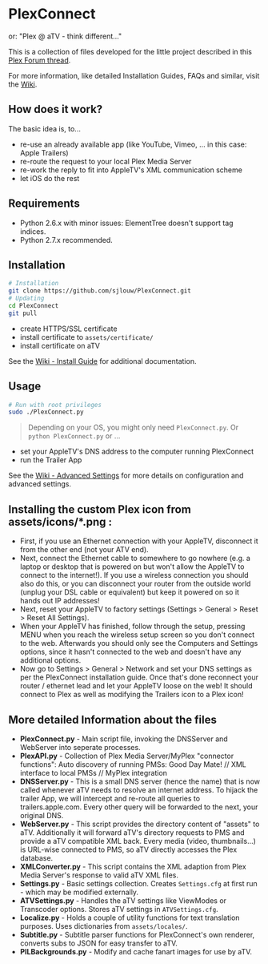 # PlexConnect
or: "Plex @ aTV - think different..."

This is a collection of files developed for the little project described in this [Plex Forum thread][].

For more information, like detailed Installation Guides, FAQs and similar, visit the [Wiki][].


## How does it work?
The basic idea is, to...
- re-use an already available app (like YouTube, Vimeo, ... in this case: Apple Trailers)
- re-route the request to your local Plex Media Server
- re-work the reply to fit into AppleTV's XML communication scheme
- let iOS do the rest


## Requirements
- Python 2.6.x with minor issues: ElementTree doesn't support tag indices.
- Python 2.7.x recommended.


## Installation
```sh
# Installation
git clone https://github.com/sjlouw/PlexConnect.git
# Updating
cd PlexConnect
git pull
```

- create HTTPS/SSL certificate
- install certificate to ```assets/certificate/```
- install certificate on aTV

See the [Wiki - Install Guide][] for additional documentation.


## Usage
```sh
# Run with root privileges
sudo ./PlexConnect.py
```
> Depending on your OS, you might only need ```PlexConnect.py```. Or ```python PlexConnect.py``` or ...

- set your AppleTV's DNS address to the computer running PlexConnect
- run the Trailer App

See the [Wiki - Advanced Settings][] for more details on configuration and advanced settings.


## Installing the custom Plex icon from assets/icons/*.png :

- First, if you use an Ethernet connection with your AppleTV,
disconnect it from the other end (not your ATV end).
- Next, connect the Ethernet cable to somewhere to go nowhere
(e.g. a laptop or desktop that is powered on but won't allow the
AppleTV to connect to the internet!). If you use a wireless connection
you should also do this, or you can disconnect your router from the
outside world (unplug your DSL cable or equivalent) but keep it powered
on so it hands out IP addresses!
- Next, reset your AppleTV to factory settings (Settings > General >
Reset > Reset All Settings).
- When your AppleTV has finished, follow through the setup, pressing
MENU when you reach the wireless setup screen so you don't connect to
the web. Afterwards you should only see the Computers and Settings
options, since it hasn't connected to the web and doesn't have any
additional options.
- Now go to Settings > General > Network and set your DNS settings as
per the PlexConnect installation guide. Once that's done reconnect your
router / ethernet lead and let your AppleTV loose on the web! It should
connect to Plex as well as modifying the Trailers icon to a Plex icon!


## More detailed Information about the files
* __PlexConnect.py__ - 
Main script file, invoking the DNSServer and WebServer into seperate processes.
* __PlexAPI.py__ - 
Collection of Plex Media Server/MyPlex "connector functions": Auto discovery of running PMSs: Good Day Mate! // XML interface to local PMSs // MyPlex integration
* __DNSServer.py__ - 
This is a small DNS server (hence the name) that is now called whenever aTV needs to resolve an internet address. To hijack the trailer App, we will intercept and re-route all queries to trailers.apple.com. Every other query will be forwarded to the next, your original DNS.
* __WebServer.py__ - 
This script provides the directory content of "assets" to aTV. Additionally it will forward aTV's directory requests to PMS and provide a aTV compatible XML back.
Every media (video, thumbnails...) is URL-wise connected to PMS, so aTV directly accesses the Plex database.
* __XMLConverter.py__ - 
This script contains the XML adaption from Plex Media Server's response to valid aTV XML files.
* __Settings.py__ - 
Basic settings collection. Creates ```Settings.cfg``` at first run - which may be modified externally.
* __ATVSettings.py__ - 
Handles the aTV settings like ViewModes or Transcoder options. Stores aTV settings in ```ATVSettings.cfg```.
* __Localize.py__ -
Holds a couple of utility functions for text translation purposes. Uses dictionaries from ```assets/locales/```.
* __Subtitle.py__ -
Subtitle parser functions for PlexConnect's own renderer, converts subs to JSON for easy transfer to aTV.
* __PILBackgrounds.py__ -
Modify and cache fanart images for use by aTV.


[Plex Forum thread]: http://forums.plex.tv/discussion/57831/plex-atv-think-different/p1
[Wiki]: https://github.com/iBaa/PlexConnect/wiki
[Wiki - Install Guide]: https://github.com/iBaa/PlexConnect/wiki/Install-Guide
[Wiki - Advanced Settings]: https://github.com/iBaa/PlexConnect/wiki/Settings-for-advanced-use-and-troubleshooting
